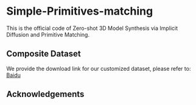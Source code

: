 # Simple-Primitives-matching
This is the official code of Zero-shot 3D Model Synthesis via Implicit Diffusion and Primitive Matching.

## Composite Dataset
We provide the download link for our customized dataset, please refer to: [Baidu](https://pan.baidu.com/s/1mLVURfCBo7P3FUALvdeVOQ?pwd=fjxn)


## Acknowledgements
